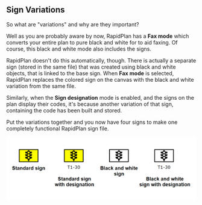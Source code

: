 ## Sign Variations

So what are "variations" and why are they important? 

Well as you are probably aware by now, RapidPlan has a **Fax mode** which converts your entire plan to pure black and white for to aid faxing. Of course, this black and white mode also includes the signs. 

RapidPlan doesn't do this automatically, though. There is actually a separate sign (stored in the same file) that was created using black and white objects, that is linked to the base sign. When **Fax mode** is selected, RapidPlan replaces the colored sign on the canvas with the black and white variation from the same file.

Similarly, when the **Sign designation** mode is enabled, and the signs on the plan display their codes, it's because another variation of that sign, containing the code has been built and stored.

Put the variations together and you now have four signs to make one completely functional RapidPlan sign file.

![Sign_Variations](./assets/Sign_Variations.png)